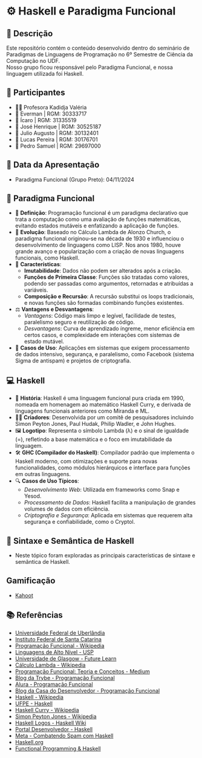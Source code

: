# ⚙️ Haskell e Paradigma Funcional

## 📜 Descrição
Este repositório contém o conteúdo desenvolvido dentro do seminário de Paradigmas de Linguagens de Programação no 6º Semestre de Ciência da Computação no UDF.  
Nosso grupo ficou responsável pelo Paradigma Funcional, e nossa linguagem utilizada foi Haskell.

## 👥 Participantes
- 👩‍🏫 Profesora Kadidja Valéria
- 👤 Everman | RGM: 30333717
- 👤 Ícaro | RGM: 31335519
- 👤 José Henrique | RGM: 30525187
- 👤 Julio Augusto | RGM: 30132401
- 👤 Lucas Pereira | RGM: 30176701
- 👤 Pedro Samuel | RGM: 29697000

## 📅 Data da Apresentação
- Paradigma Funcional (Grupo Preto): 04/11/2024

## 📘 Paradigma Funcional
- 📖 **Definição**: Programação funcional é um paradigma declarativo que trata a computação como uma avaliação de funções matemáticas, evitando estados mutáveis e enfatizando a aplicação de funções.
- 🔄 **Evolução**: Baseado no Cálculo Lambda de Alonzo Church, o paradigma funcional originou-se na década de 1930 e influenciou o desenvolvimento de linguagens como LISP. Nos anos 1980, houve grande avanço e popularização com a criação de novas linguagens funcionais, como Haskell.
- 🔑 **Características**:
    - **Imutabilidade**: Dados não podem ser alterados após a criação.
    - **Funções de Primeira Classe**: Funções são tratadas como valores, podendo ser passadas como argumentos, retornadas e atribuídas a variáveis.
    - **Composição e Recursão**: A recursão substitui os loops tradicionais, e novas funções são formadas combinando funções existentes.
- ⚖️ **Vantagens e Desvantagens**:
    - *Vantagens*: Código mais limpo e legível, facilidade de testes, paralelismo seguro e reutilização de código.
    - *Desvantagens*: Curva de aprendizado íngreme, menor eficiência em certos casos, e complexidade em interações com sistemas de estado mutável.
- 📌 **Casos de Uso**: Aplicações em sistemas que exigem processamento de dados intensivo, segurança, e paralelismo, como Facebook (sistema Sigma de antispam) e projetos de criptografia.

## 💻 Haskell
- 📜 **História**: Haskell é uma linguagem funcional pura criada em 1990, nomeada em homenagem ao matemático Haskell Curry, e derivada de linguagens funcionais anteriores como Miranda e ML.
- 👨‍🔬 **Criadores**: Desenvolvida por um comitê de pesquisadores incluindo Simon Peyton Jones, Paul Hudak, Philip Wadler, e John Hughes.
- 🖼️ **Logotipo**: Representa o símbolo Lambda (λ) e o sinal de igualdade (=), refletindo a base matemática e o foco em imutabilidade da linguagem.
- 🛠️ **GHC (Compilador do Haskell)**: Compilador padrão que implementa o Haskell moderno, com otimizações e suporte para novas funcionalidades, como módulos hierárquicos e interface para funções em outras linguagens.
- 🔍 **Casos de Uso Típicos**:
    - *Desenvolvimento Web*: Utilizada em frameworks como Snap e Yesod.
    - *Processamento de Dados*: Haskell facilita a manipulação de grandes volumes de dados com eficiência.
    - *Criptografia e Segurança*: Aplicada em sistemas que requerem alta segurança e confiabilidade, como o Cryptol.

## 📝 Sintaxe e Semântica de Haskell
- Neste tópico foram exploradas as principais características de sintaxe e semântica de Haskell.

## Gamificação
- [Kahoot]()

## 📚 Referências
- [Universidade Federal de Uberlândia](https://periodicos.ufsc.br/index.php/revistacfh/article/download/2178-4582.2011v45n2p345/22356/82976#:~:text=Para%20Kuhn%2C%20o%20conhecimento%20cient%C3%ADfico,de%20e%20os%20seus%20eventos)
- [Instituto Federal de Santa Catarina](https://wiki.sj.ifsc.edu.br/index.php/Fun%C3%A7%C3%B5es_-_Programa%C3%A7%C3%A3o_1_-_Engenharia#:~:text=Uma%20fun%C3%A7%C3%A3o%20%C3%A9%20um%20%22bloco,para%20quem%20chamou%20a%20fun%C3%A7%C3%A3o)
- [Programação Funcional - Wikipedia](https://pt.wikipedia.org/wiki/Programa%C3%A7%C3%A3o_funcional)
- [Linguagens de Alto Nível - USP](https://edisciplinas.usp.br/pluginfile.php/7442083/mod_resource/content/1/Aula%2017%20-%20slides.pdf)
- [Universidade de Glasgow - Future Learn](https://www.futurelearn.com/info/courses/functional-programming-haskell/0/steps/27218)
- [Cálculo Lambda - Wikipedia](https://pt.wikipedia.org/wiki/C%C3%A1lculo_lambda)
- [Programação Funcional: Teoria e Conceitos - Medium](https://medium.com/@marcelomg21/programa%C3%A7%C3%A3o-funcional-teoria-e-conceitos-975375cfb010)
- [Blog da Trybe - Programação Funcional](https://blog.betrybe.com/tecnologia/programacao-funcional/)
- [Alura - Programação Funcional](https://www.alura.com.br/artigos/programacao-funcional-o-que-e)
- [Blog da Casa do Desenvolvedor - Programação Funcional](https://blog.casadodesenvolvedor.com.br/programacao-funcional/)
- [Haskell - Wikipedia](https://pt.wikipedia.org/wiki/Haskell_(linguagem_de_programa%C3%A7%C3%A3o))
- [UFPE - Haskell](https://www.cin.ufpe.br/~hsd/PLC/Haskell.doc#:~:text=Neste%20relat%C3%B3rio%20s%C3%A3o%20apresentadas%20informa%C3%A7%C3%B5es,vantagens%20e%20desvantagens%20do%20mesmo)
- [Haskell Curry - Wikipedia](https://pt.wikipedia.org/wiki/Haskell_Curry)
- [Simon Peyton Jones - Wikipedia](https://en.wikipedia.org/wiki/Simon_Peyton_Jones)
- [Haskell Logos - Haskell Wiki](https://wiki.haskell.org/Haskell_logos#Current_Haskell_logo)
- [Portal Desenvolvedor - Haskell](https://portaldesenvolvedor.com/blog/haskell-conheca-a-linguagem/)
- [Meta - Combatendo Spam com Haskell](https://engineering.fb.com/2015/06/26/security/fighting-spam-with-haskell/)
- [Haskell.org](http://www.haskell.org/)
- [Functional Programming & Haskell](https://www.youtube.com/watch?v=LnX3B9oaKzw)